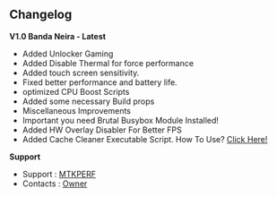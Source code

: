 ## Changelog
**V1.0 Banda Neira - Latest**
* Added Unlocker Gaming
* Added Disable Thermal for force performance
* Added touch screen sensitivity.
* Fixed better performance and battery life.
* optimized CPU Boost Scripts
* Added some necessary Build props
* Miscellaneous Improvements
* Important you need Brutal Busybox Module Installed!
* Added HW Overlay Disabler For Better FPS
* Added Cache Cleaner Executable Script. How To Use? [Click Here!](https://telegra.ph/How-To-Use-Remove-Cache-Script-At-MTKPERF-Magisk-Module-10-23)

**Support**
* Support : [MTKPERF](https://t.me/mtkperf)
* Contacts : [Owner](https://t.me/Akemiinawa)